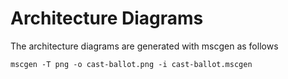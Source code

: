 # Architecture Diagrams

The architecture diagrams are generated with mscgen as follows

```
mscgen -T png -o cast-ballot.png -i cast-ballot.mscgen
```